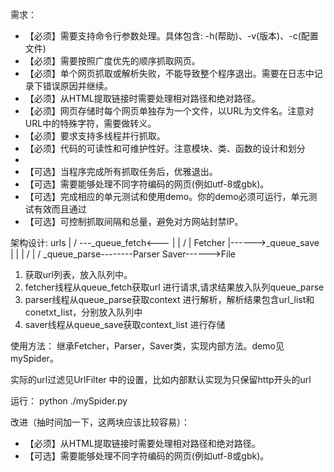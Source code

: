 需求：

- 【必须】需要支持命令行参数处理。具体包含: -h(帮助)、-v(版本)、-c(配置文件)
- 【必须】需要按照广度优先的顺序抓取网页。
- 【必须】单个网页抓取或解析失败，不能导致整个程序退出。需要在日志中记录下错误原因并继续。
- 【必须】从HTML提取链接时需要处理相对路径和绝对路径。
- 【必须】网页存储时每个网页单独存为一个文件，以URL为文件名。注意对URL中的特殊字符，需要做转义。
- 【必须】要求支持多线程并行抓取。
- 【必须】代码的可读性和可维护性好。注意模块、类、函数的设计和划分
- 
- 【可选】当程序完成所有抓取任务后，优雅退出。
- 【可选】需要能够处理不同字符编码的网页(例如utf-8或gbk)。
- 【可选】完成相应的单元测试和使用demo。你的demo必须可运行，单元测试有效而且通过
- 【可选】可控制抓取间隔和总量，避免对方网站封禁IP。


架构设计:
               urls
                |
                \/
       ---_queue_fetch<---
       |                 |
       \/                |
    Fetcher              |------>_queue_save            
       |                 |            | 
       \/                |            \/
   _queue_parse--------Parser       Saver------>File
   
1. 获取url列表，放入队列中。
2. fetcher线程从queue_fetch获取url 进行请求,请求结果放入队列queue_parse
3. parser线程从queue_parse获取context 进行解析，解析结果包含url_list和conetxt_list，分别放入队列中
4. saver线程从queue_save获取context_list 进行存储

使用方法：
继承Fetcher，Parser，Saver类，实现内部方法。demo见mySpider。

实际的url过滤见UrlFilter 中的设置，比如内部默认实现为只保留http开头的url

运行：
python ./mySpider.py

改进（抽时间加一下，这两块应该比较容易）：
- 【必须】从HTML提取链接时需要处理相对路径和绝对路径。
- 【可选】需要能够处理不同字符编码的网页(例如utf-8或gbk)。
